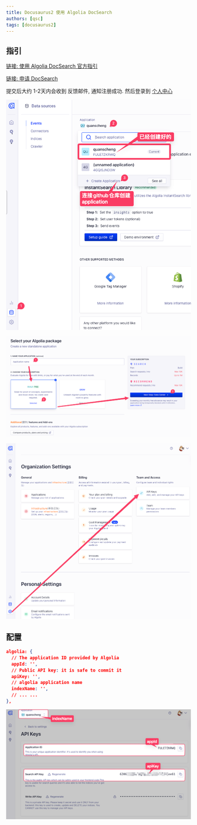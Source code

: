 ```yaml
---
title: Docusaurus2 使用 Algolia DocSearch
authors: [qsc]
tags: [docusaurus2]
---
```


## 指引

[链接: 使用 Algolia DocSearch 官方指引](https://docusaurus.io/zh-CN/docs/search)

[链接: 申请 DocSearch](https://docsearch.algolia.com/apply/)

提交后大约 1-2天内会收到 反馈邮件, 通知注册成功. 然后登录到 [个人中心](https://dashboard.algolia.com/)

![AlgoliaDocSearch-1](./img/AlgoliaDocSearch-1.png)

![AlgoliaDocSearch-2](./img/AlgoliaDocSearch-2.png)

![AlgoliaDocSearch-3](./img/AlgoliaDocSearch-3.png)



## 配置

```json title="docusaurus.config.js"
algolia: {
  // The application ID provided by Algolia
  appId: '',
  // Public API key: it is safe to commit it
  apiKey: '',
  // algolia application name
  indexName: '',
  // ... ...
},
```

![AlgoliaDocSearch-4](./img/AlgoliaDocSearch-4.png)

